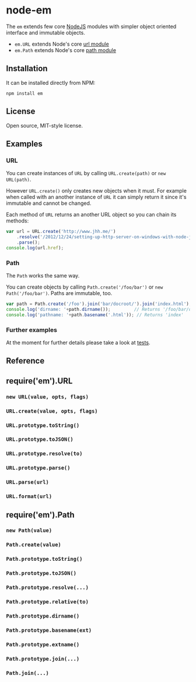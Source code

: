 node-em
=======

The `em` extends few core [NodeJS](http://nodejs.org/) modules with 
simpler object oriented interface and immutable objects.

* `em.URL` extends Node's core [url module](http://nodejs.org/api/url.html)
* `em.Path` extends Node's core [path module](http://nodejs.org/api/path.html)

Installation
------------

It can be installed directly from NPM:

	npm install em

License
-------

Open source, MIT-style license.

Examples
--------

### URL

You can create instances of `URL` by calling `URL.create(path)` or 
`new URL(path)`.

However `URL.create()` only creates new objects when it must. For 
example when called with an another instance of `URL` it can simply 
return it since it's immutable and cannot be changed.

Each method of `URL` returns an another URL object so you can chain its 
methods:

```javascript
var url = URL.create('http://www.jhh.me/')
    .resolve('/2012/12/24/setting-up-http-server-on-windows-with-node-js/')
    .parse();
console.log(url.href);
```

### Path

The `Path` works the same way. 

You can create objects by calling `Path.create('/foo/bar')` or 
`new Path('/foo/bar')`. Paths are immutable, too. 

```javascript
var path = Path.create('/foo').join('bar/docroot/').join('index.html');
console.log('dirname: '+path.dirname());         // Returns '/foo/bar/docroot'
console.log('pathname: '+path.basename('.html')); // Returns 'index'
```

### Further examples

At the moment for further details please take a look at [tests](https://github.com/jheusala/node-em/tree/master/tests/vows).

Reference
---------

## require('em').URL

### `new URL(value, opts, flags)`

### `URL.create(value, opts, flags)`

### `URL.prototype.toString()`

### `URL.prototype.toJSON()`

### `URL.prototype.resolve(to)`

### `URL.prototype.parse()`

### `URL.parse(url)`

### `URL.format(url)`

## require('em').Path

### `new Path(value)`

### `Path.create(value)`

### `Path.prototype.toString()`

### `Path.prototype.toJSON()`

### `Path.prototype.resolve(...)`

### `Path.prototype.relative(to)`

### `Path.prototype.dirname()`

### `Path.prototype.basename(ext)`

### `Path.prototype.extname()`

### `Path.prototype.join(...)`

### `Path.join(...)`

